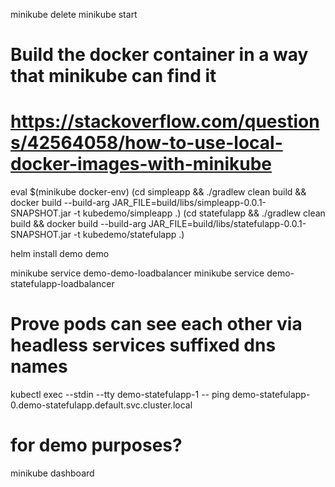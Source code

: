 minikube delete
minikube start

# Build the docker container in a way that minikube can find it
# https://stackoverflow.com/questions/42564058/how-to-use-local-docker-images-with-minikube
eval $(minikube docker-env)
(cd simpleapp && ./gradlew clean build && docker build --build-arg JAR_FILE=build/libs/simpleapp-0.0.1-SNAPSHOT.jar -t kubedemo/simpleapp .)
(cd statefulapp && ./gradlew clean build && docker build --build-arg JAR_FILE=build/libs/statefulapp-0.0.1-SNAPSHOT.jar -t kubedemo/statefulapp .)

helm install demo demo

minikube service demo-demo-loadbalancer
minikube service demo-statefulapp-loadbalancer

# Prove pods can see each other via headless services suffixed dns names
kubectl exec --stdin --tty demo-statefulapp-1 -- ping demo-statefulapp-0.demo-statefulapp.default.svc.cluster.local 

# for demo purposes?
minikube dashboard
